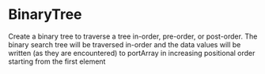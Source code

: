 # BinaryTree
Create a binary tree to traverse a tree in-order, pre-order, or post-order.
The binary search tree will be traversed in-order and the data values will be written (as they are encountered) 
to portArray in increasing positional order starting from the first element
